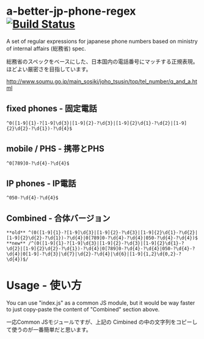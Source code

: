 a-better-jp-phone-regex  [![Build Status](https://travis-ci.org/sakatam/a-better-jp-phone-regex.png)](https://travis-ci.org/sakatam/a-better-jp-phone-regex)
=======================

A set of regular expressions for japanese phone numbers based on ministry of internal affairs (総務省) spec.

総務省のスペックをベースにした、日本国内の電話番号にマッチする正規表現。ほどよい厳密さを目指しています。

http://www.soumu.go.jp/main_sosiki/joho_tsusin/top/tel_number/q_and_a.html

## fixed phones - 固定電話 ##
    ^0([1-9]{1}-?[1-9]\d{3}|[1-9]{2}-?\d{3}|[1-9]{2}\d{1}-?\d{2}|[1-9]{2}\d{2}-?\d{1})-?\d{4}$

## mobile / PHS - 携帯とPHS ##
    ^0[789]0-?\d{4}-?\d{4}$

## IP phones - IP電話 ##
    ^050-?\d{4}-?\d{4}$

## Combined - 合体バージョン ##
    **old** ^(0([1-9]{1}-?[1-9]\d{3}|[1-9]{2}-?\d{3}|[1-9]{2}\d{1}-?\d{2}|[1-9]{2}\d{2}-?\d{1})-?\d{4}|0[789]0-?\d{4}-?\d{4}|050-?\d{4}-?\d{4})$
    **new** /^(0([1-9]{1}-?[1-9]\d{3}|[1-9]{2}-?\d{3}|[1-9]{2}\d{1}-?\d{2}|[1-9]{2}\d{2}-?\d{1})-?\d{4}|0[789]0-?\d{4}-?\d{4}|050-?\d{4}-?\d{4}|0[1-9]-?\d{3}|\d{7}|\d{2}-?\d{4}|\d{6}|[1-9]{1,2}\d{0,2}-?\d{4})$/


Usage - 使い方
=============

You can use "index.js" as a common JS module, but it would be way faster to just copy-paste the content of "Combined" section above.

一応Common JSモジュールですが、上記の Cimbined の中の文字列をコピーして使うのが一番簡単だと思います。
